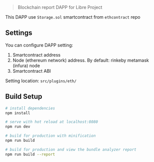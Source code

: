 > Blockchain report DAPP for Libre Project

This DAPP use `Storage.sol` smartcontract from `ethcontract` repo

## Settings
You can configure DAPP setting:
1. Smartcontract address
2. Node (ethereum network) address. By default: rinkeby metamask (infura) node
3. Smartcontract ABI

Setting location: `src/plugins/eth/`


## Build Setup

``` bash
# install dependencies
npm install

# serve with hot reload at localhost:8080
npm run dev

# build for production with minification
npm run build

# build for production and view the bundle analyzer report
npm run build --report
```